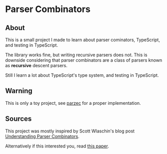 # Parser Combinators

## About
This is a small project I made to learn about parser cominators, TypeScript, and testing in TypeScript.

The library works fine, but writing recursive parsers does not. This is downside considering that parser combinators are a class of parsers known as **recursive** descent parsers.

Still I learn a lot about TypeScript's type system, and testing in TypeScript.

## Warning
This is only a toy project, see [parzec](https://github.com/johtela/parzec) for a proper implementation.


## Sources
This project was mostly inspired by Scott Wlaschin's blog post [Understanding Parser Combinators](https://fsharpforfunandprofit.com/parser/).

Alternatively if this interested you, read [this paper](http://www.cs.nott.ac.uk/~pszgmh/monparsing.pdf).
